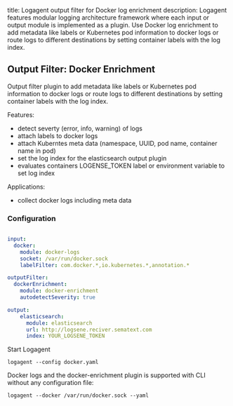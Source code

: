 title: Logagent output filter for Docker log enrichment
description: Logagent features modular logging architecture framework where each input or output module is implemented as a plugin. Use Docker log enrichment to add metadata like labels or Kubernetes pod information to docker logs or route logs to different destinations by setting container labels with the log index. 

## Output Filter: Docker Enrichment

Output filter plugin to add metadata like labels or Kubernetes pod information to docker logs or route logs to different destinations by setting container labels with the log index. 

Features:

- detect severty (error, info, warning) of logs
- attach labels to docker logs 
- attach Kuberntes meta data (namespace, UUID, pod name, container name in pod)
- set the log index for the elasticsearch output plugin
- evaluates containers LOGENSE_TOKEN label or environment variable to set log index

Applications:

- collect docker logs including meta data


### Configuration

```yaml

input:
  docker:
    module: docker-logs
    socket: /var/run/docker.sock
    labelFilter: com.docker.*,io.kubernetes.*,annotation.*

outputFilter: 
  dockerEnrichment:
    module: docker-enrichment 
    autodetectSeverity: true

output:
    elasticsearch:
      module: elasticsearch
      url: http://logsene.reciver.sematext.com
      index: YOUR_LOGSENE_TOKEN

```

Start Logagent

```
logagent --config docker.yaml
```

Docker logs and the docker-enrichment plugin is supported with CLI without any configuration file: 
```
logagent --docker /var/run/docker.sock --yaml
```